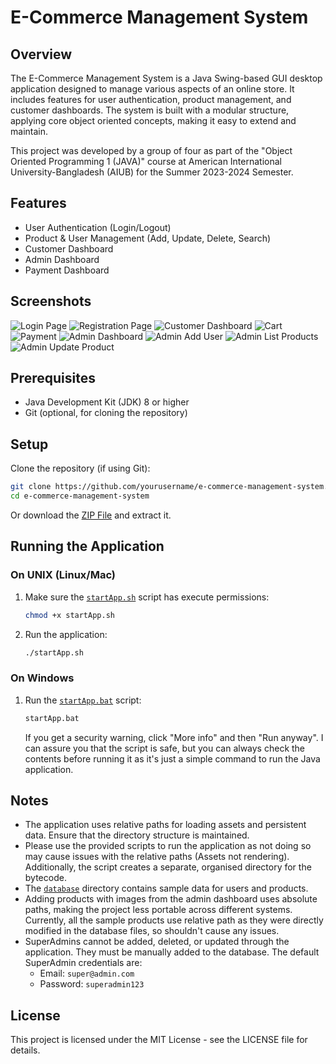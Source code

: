 # E-Commerce Management System

## Overview

The E-Commerce Management System is a Java Swing-based GUI desktop application designed to manage various aspects of an online store. It includes features for user authentication, product management, and customer dashboards. The system is built with a modular structure, applying core object oriented concepts, making it easy to extend and maintain.

This project was developed by a group of four as part of the "Object Oriented Programming 1 (JAVA)" course at American International University-Bangladesh (AIUB) for the Summer 2023-2024 Semester.

## Features

- User Authentication (Login/Logout)
- Product & User Management (Add, Update, Delete, Search)
- Customer Dashboard
- Admin Dashboard
- Payment Dashboard

## Screenshots

![Login Page](https://github.com/Emad006/E-CommerceManagementSystem/blob/main/assets/front-end-screenshots/LoginPage.PNG)
![Registration Page](https://github.com/Emad006/E-CommerceManagementSystem/blob/main/assets/front-end-screenshots/RegistrationPage.PNG)
![Customer Dashboard](https://github.com/Emad006/E-CommerceManagementSystem/blob/main/assets/front-end-screenshots/CustomerDashboard.PNG)
![Cart](https://github.com/Emad006/E-CommerceManagementSystem/blob/main/assets/front-end-screenshots/Cart.PNG)
![Payment](https://github.com/Emad006/E-CommerceManagementSystem/blob/main/assets/front-end-screenshots/PaymentFrame.PNG)
![Admin Dashboard](https://github.com/Emad006/E-CommerceManagementSystem/blob/main/assets/front-end-screenshots/AdminDashboard.PNG)
![Admin Add User](https://github.com/Emad006/E-CommerceManagementSystem/blob/main/assets/front-end-screenshots/AdminAddUser.PNG)
![Admin List Products](https://github.com/Emad006/E-CommerceManagementSystem/blob/main/assets/front-end-screenshots/AdminListProducts.PNG)
![Admin Update Product](https://github.com/Emad006/E-CommerceManagementSystem/blob/main/assets/front-end-screenshots/AdminUpdateProduct.PNG)

## Prerequisites

- Java Development Kit (JDK) 8 or higher
- Git (optional, for cloning the repository)

## Setup

Clone the repository (if using Git):
```sh
git clone https://github.com/yourusername/e-commerce-management-system.git
cd e-commerce-management-system
```
Or download the [ZIP File](https://github.com/Emad006/E-CommerceManagementSystem/archive/refs/heads/main.zip) and extract it.

## Running the Application

### On UNIX (Linux/Mac)

1. Make sure the [`startApp.sh`](https://github.com/Emad006/E-CommerceManagementSystem/blob/main/startApp.sh) script has execute permissions:
    ```sh
    chmod +x startApp.sh
    ```

2. Run the application:
    ```sh
    ./startApp.sh
    ```

### On Windows

1. Run the [`startApp.bat`](https://github.com/Emad006/E-CommerceManagementSystem/blob/main/startApp.bat) script:

    ```bat
    startApp.bat
    ```
    If you get a security warning, click "More info" and then "Run anyway". I can assure you that the script is safe, but you can always check the contents before running it as it's just a simple command to run the Java application.

## Notes

- The application uses relative paths for loading assets and persistent data. Ensure that the directory structure is maintained.
- Please use the provided scripts to run the application as not doing so may cause issues with the relative paths (Assets not rendering). Additionally, the script creates a separate, organised directory for the bytecode.
- The [`database`](https://github.com/Emad006/E-CommerceManagementSystem/tree/main/database) directory contains sample data for users and products.
- Adding products with images from the admin dashboard uses absolute paths, making the project less portable across different systems. Currently, all the sample products use relative path as they were directly modified in the database files, so shouldn't cause any issues.
- SuperAdmins cannot be added, deleted, or updated through the application. They must be manually added to the database. The default SuperAdmin credentials are:
    - Email: `super@admin.com`
    - Password: `superadmin123`

## License

This project is licensed under the MIT License - see the LICENSE file for details.